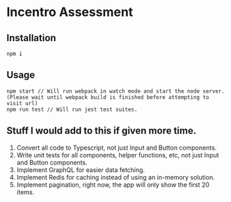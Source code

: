 # Incentro Assessment

## Installation
```
npm i
```

## Usage
```
npm start // Will run webpack in watch mode and start the node server. (Please wait until webpack build is finished before attempting to visit url)
npm run test // Will run jest test suites.
```

## Stuff I would add to this if given more time.
1. Convert all code to Typescript, not just Input and Button components.
2. Write unit tests for all components, helper functions, etc, not just Input and Button components.
3. Implement GraphQL for easier data fetching.
4. Implement Redis for caching instead of using an in-memory solution.
5. Implement pagination, right now, the app will only show the first 20 items.